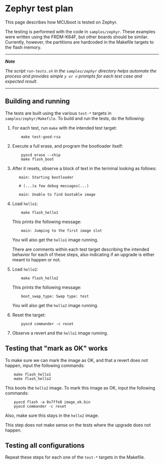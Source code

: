 # Zephyr test plan

This page describes how MCUboot is tested on Zephyr.

The testing is performed with the code in `samples/zephyr`.
These examples were written using the FRDM-K64F, but other boards should be similar.
Currently, however, the partitions are hardcoded in the Makefile targets to the flash memory.

---
***Note***

*The script `run-tests.sh` in the `samples/zephyr` directory helps automate the process and provides simple `y or n` prompts for each test case and expected result.*

---

## Building and running

The tests are built using the various `test-*` targets in `samples/zephyr/Makefile`.
To build and run the tests, do the following:

1. For each test, run `make` with the intended test target:

   ```
       make test-good-rsa
   ```

2. Execute a full erase, and program the bootloader itself:

   ```
       pyocd erase --chip
       make flash_boot
   ```

3. After it resets, observe a block of text in the terminal looking as follows:

   ```
      main: Starting bootloader 

      # (...)a few debug messages(...)

      main: Unable to find bootable image
   ```

4. Load `hello1`:

   ```
       make flash_hello1
   ```

   This prints the following message:

   ```
       main: Jumping to the first image slot
   ```
   You will also get the `hello1` image running.

   There are comments within each test target describing the intended behavior for each of these steps, also indicating if an upgrade is either meant to happen or not.

5. Load `hello2`:

   ```
       make flash_hello2
   ```

   This prints the following message:

   ```
       boot_swap_type: Swap type: test
   ```
   You will also get the `hello2` image running.

6. Reset the target:

   ```
       pyocd commander -c reset
   ```

7. Observe a revert and the `hello1` image running.

## Testing that "mark as OK" works

To make sure we can mark the image as OK, and that a revert does not happen, input the following commands:

```
    make flash_hello1
    make flash_hello2
```

This boots the `hello2` image.
To mark this image as OK, input the following commands:

```
    pyocd flash -a 0x7ffe8 image_ok.bin
    pyocd commander -c reset
```

Also, make sure this stays in the `hello2` image.

This step does not make sense on the tests where the upgrade does not happen.

## Testing all configurations

Repeat these steps for each one of the `test-*` targets in the Makefile.
